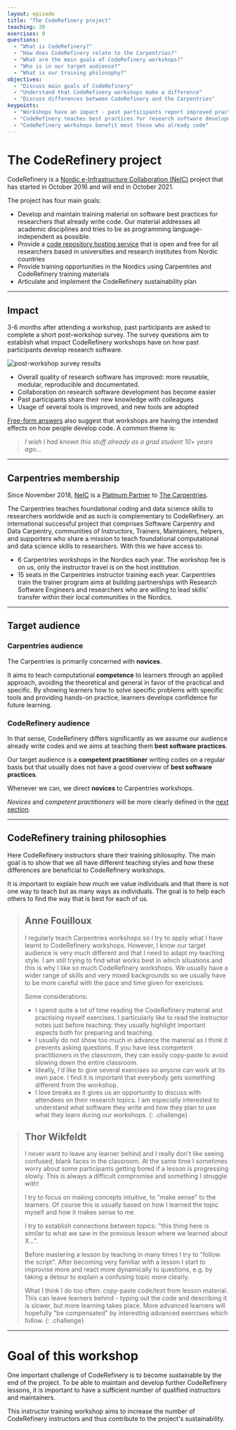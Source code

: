 ```yaml
---
layout: episode
title: "The CodeRefinery project"
teaching: 20
exercises: 0
questions:
  - "What is CodeRefinery?"
  - "How does CodeRefinery relate to the Carpentries?"
  - "What are the main goals of CodeRefinery workshops?"
  - "Who is in our target audience?"
  - "What is our training philosophy?"
objectives:
  - "Discuss main goals of CodeRefinery"
  - "Understand that CodeRefinery workshops make a difference"
  - "Discuss differences between CodeRefinery and the Carpentries"
keypoints:
  - "Workshops have an impact - past participants report improved practices"
  - "CodeRefinery teaches best practices for research software development"
  - "CodeRefinery workshops benefit most those who already code"
---
```


# The CodeRefinery project

CodeRefinery is a [Nordic e-Infrastructure Collaboration (NeIC)](https://neic.no/) project that has started in October 2016 and will end in October 2021.

The project has four main goals:

- Develop and maintain training material on software best practices for researchers that already write code. Our material addresses all academic disciplines and tries to be as programming language-independent as possible.
- Provide a [code repository hosting service](https://coderefinery.org/repository/) that is open and free for all researchers based in universities and research institutes from Nordic countries
- Provide training opportunities in the Nordics using Carpentries and CodeRefinery training materials
- Articulate and implement the CodeRefinery sustainability plan

---

## Impact

3-6 months after attending a workshop, past participants are asked to complete a short post-workshop survey.
The survey questions aim to establish what impact CodeRefinery workshops have on how past participants develop 
research software.

![post-workshop survey results](https://coderefinery.org/assets/img/heatmap_yesno.png)

- Overall quality of research software has improved: more reusable, modular, reproducible and documentated.
- Collaboration on research software development has become easier
- Past participants share their new knowledge with colleagues
- Usage of several tools is improved, and new tools are adopted

[Free-form answers](https://coderefinery.org/#what-do-our-participants-say-after-attending-a-workshop) 
also suggest that workshops are having the intended effects on how people develop code. A common theme is:
> *I wish I had known this stuff already as a grad student 10+ years ago...*

---

## Carpentries membership

Since November 2018, [NeIC](https://neic.no) is a [Platinum Partner](https://carpentries.org/members/) to [The Carpentries](https://carpentries.org/).

The Carpentries teaches foundational coding and data science skills to researchers worldwide and as such is complementary to CodeRefinery. 
an international successful project that comprises Software Carpentry and Data Carpentry, communities of Instructors, Trainers, Maintainers, helpers, 
and supporters who share a mission to teach foundational computational and data science skills to researchers. With this we have access to:

- 6 Carpentries workshops in the Nordics each year. The workshop fee is on us, only the instructor travel is on the host institution.
- 15 seats in the Carpentries instructor training each year. Carpentries train the trainer program aims at building partnerships with Research Software Engineers and researchers who are willing to lead skills' transfer within their local communities in the Nordics.

---

## Target audience

### Carpentries audience

The Carpentries is primarily concerned with **novices**. 

It aims to teach computational **competence** to learners through an applied approach, avoiding the theoretical and general in favor of the practical and specific. 
By showing learners how to solve specific problems with specific tools and providing hands-on practice, learners develops confidence for future learning.

### CodeRefinery audience

In that sense, CodeRefinery differs significantly as we assume our audience already write codes and we aims at teaching them **best software practices**.

Our target audience is a **competent practitioner** writing codes on a regular basis but that usually does not have a good overview of **best software practices**.

Whenever we can, we direct **novices** to Carpentries workshops.

*Novices* and *competent practitioners* will be more clearly defined in the [next section](../02-teachingstyle).

---

## CodeRefinery training philosophies

Here CodeRefinery instructors share their training philosophy. The main goal is to show that we all have different teaching styles and how these differences are beneficial to CodeRefinery workshops.

It is important to explain how much we value individuals and that there is not one way to teach but as many ways as individuals. The goal is to help each others to find the way that is best for each of us.

> ## Anne Fouilloux
> 
> I regularly teach Carpentries workshops so I try to apply what I have learnt to CodeRefinery workshops. However, I know our target audience is very much different and that I need to adapt my teaching style. I am still trying to find what works best in which situations and this is why I like so much CodeRefinery workshops. We usually have a wider range of skills and very mixed backgrounds so we usually have to be more careful with the pace and time given for exercises.
> 
> Some considerations:
> - I spend quite a lot of time reading the CodeRefinery material and practising myself exercises. I particularly like to read the instructor notes just before teaching: they usually highlight important aspects both for preparing and teaching. 
> - I usually do not show too much in advance the material as I think it prevents asking questions. If you have less competent practitioners in the classroom, they can easily copy-paste to avoid slowing down the entire classroom.
> - Ideally, I'd like to give several exercises so anyone can work at its own pace. I find it is important that everybody gets something different from the workshop. 
> - I love breaks as it gives us an opportunity to discuss with attendees on their research topics. I am especially interested to understand what software they write and how they plan to use what they learn during our workshops.
{: .challenge}

> ## Thor Wikfeldt
> 
> I never want to leave any learner behind and I really don't like seeing confused, blank faces in the classroom. 
> At the same time I sometimes worry about some participants getting bored if a lesson is progressing slowly. 
> This is always a difficult compromise and something I struggle with!  
> 
> I try to focus on making concepts intuitive, to "make sense" to the learners. Of course this is usually 
> based on how I learned the topic myself and how it makes sense to me. 
> 
> I try to establish connections between topics: "this thing here is similar to what we saw in the previous 
> lesson where we learned about X...".
> 
> Before mastering a lesson by teaching in many times I try to "follow the script". After becoming very 
> familiar with a lesson I start to improvise more and react more dynamically to questions, e.g. by taking a
> detour to explain a confusing topic more clearly.
> 
> What I think I do too often: copy-paste code/text from lesson material. This can leave learners behind - 
> typing out the code and describing it is slower, but more learning takes place. More advanced learners 
> will hopefully "be compensated" by interesting advanced exercises which follow.
{: .challenge}

---


# Goal of this workshop

One important challenge of CodeRefinery is to become sustainable by the end of the project. To be able to maintain and develop further CodeRefinery lessons, it is important to have a sufficient number of qualified instructors and maintainers. 

This instructor training workshop aims to increase the number of CodeRefinery instructors 
and thus contribute to the project's sustainability.


